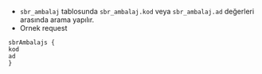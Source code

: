 - `sbr_ambalaj` tablosunda `sbr_ambalaj.kod` veya `sbr_ambalaj.ad` değerleri arasında arama yapılır.
- Ornek request
```
sbrAmbalajs {
kod
ad
}
```